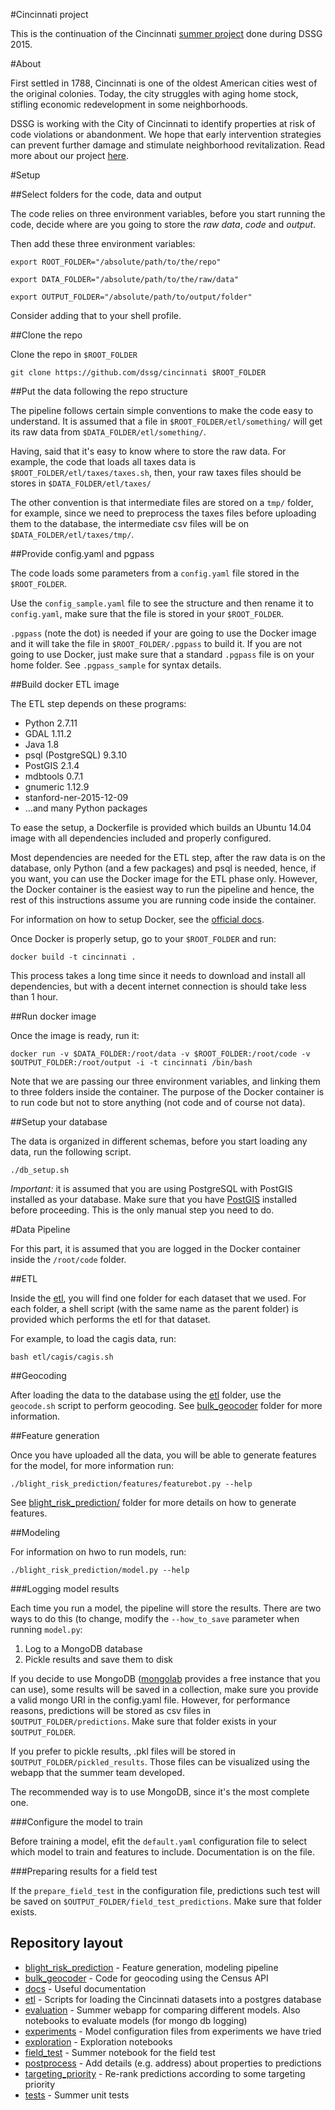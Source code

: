 #Cincinnati project

This is the continuation of the Cincinnati [summer project](https://github.com/dssg/cincinnati2015) done during DSSG 2015.

#About

First settled in 1788, Cincinnati is one of the oldest American cities west of the original colonies. Today, the 
city struggles with aging home stock, stifling economic redevelopment in some neighborhoods. 

DSSG is working with the City of Cincinnati to identify properties at risk of code violations or abandonment. We hope
that early intervention strategies can prevent further damage and stimulate neighborhood revitalization. Read more about
our project [here](http://dssg.uchicago.edu/2015/08/20/cincy-blight-prevention.html). 

#Setup

##Select folders for the code, data and output

The code relies on three environment variables, before you start running the code, decide where are you going to store the *raw data*,  *code* and *output*.

Then add these three environment variables:

`export ROOT_FOLDER="/absolute/path/to/the/repo"`

`export DATA_FOLDER="/absolute/path/to/the/raw/data"`

`export OUTPUT_FOLDER="/absolute/path/to/output/folder"`

Consider adding that to your shell profile.

##Clone the repo

Clone the repo in `$ROOT_FOLDER`

`git clone https://github.com/dssg/cincinnati $ROOT_FOLDER`

##Put the data following the repo structure

The pipeline follows certain simple conventions to make the code easy to understand. It is assumed that a file in `$ROOT_FOLDER/etl/something/` will get its raw data from `$DATA_FOLDER/etl/something/`.

Having, said that it's easy to know where to store the raw data. For example, the code that loads all taxes data is `$ROOT_FOLDER/etl/taxes/taxes.sh`, then, your raw taxes files should be stores in `$DATA_FOLDER/etl/taxes/`

The other convention is that intermediate files are stored on a `tmp/` folder, for example, since we need to preprocess the taxes files before uploading them to the database, the intermediate csv files will be on `$DATA_FOLDER/etl/taxes/tmp/`.

##Provide config.yaml and pgpass

The code loads some parameters from a `config.yaml` file stored in the `$ROOT_FOLDER`.

Use the `config_sample.yaml` file to see the structure and then rename it to `config.yaml`, make sure that the file is stored in your `$ROOT_FOLDER`.

`.pgpass` (note the dot) is needed if your are going to use the Docker image and it will take
the file in `$ROOT_FOLDER/.pgpass` to build it. If you are not going to use Docker, just make sure that a standard `.pgpass` file is on your home folder. See `.pgpass_sample` for syntax details.

##Build docker ETL image

The ETL step depends on these programs:

* Python 2.7.11
* GDAL 1.11.2
* Java 1.8
* psql (PostgreSQL) 9.3.10
* PostGIS 2.1.4
* mdbtools 0.7.1 
* gnumeric 1.12.9
* stanford-ner-2015-12-09
* ...and many Python packages

To ease the setup, a Dockerfile is provided which builds an Ubuntu 14.04 image with all dependencies included and properly configured.

Most dependencies are needed for the ETL step, after the raw data is on the database, only Python (and a few packages) and psql is needed, hence, if you want, you can use the Docker image for the ETL phase only. However, the Docker container is the easiest way to run the pipeline and hence, the rest of this instructions assume you are running code inside the container.

For information on how to setup Docker, see the [official docs](https://docs.docker.com/).

Once Docker is properly setup, go to your `$ROOT_FOLDER` and run:

`docker build -t cincinnati .`

This process takes a long time since it needs to download and install all dependencies, but with a decent internet connection is should take less than 1 hour.

##Run docker image

Once the image is ready, run it: 

`docker run -v $DATA_FOLDER:/root/data -v $ROOT_FOLDER:/root/code -v $OUTPUT_FOLDER:/root/output -i -t cincinnati /bin/bash`

Note that we are passing our three environment variables, and linking them to three folders inside the container. The purpose of the Docker container is to run code but not to store anything (not code and of course not data).

##Setup your database

The data is organized in different schemas, before you start loading any data, run the following script.

`./db_setup.sh`

*Important:* it is assumed that you are using PostgreSQL with PostGIS installed as your database. Make sure that you have [PostGIS](http://postgis.net/) installed before proceeding. This is the only manual step you need to do.

#Data Pipeline

For this part, it is assumed that you are logged in the Docker container inside the `/root/code` folder.

##ETL

Inside the [etl](etl/), you will find one folder for each dataset that we used. For each folder, a shell script (with the same name as the parent folder) is provided which performs the etl for that dataset.

For example, to load the cagis data, run:

`bash etl/cagis/cagis.sh`

##Geocoding

After loading the data to the database using the [etl](etl/) folder, use the `geocode.sh` script to perform geocoding. See [bulk_geocoder](bulk_geocoder/) folder for more information.

##Feature generation

Once you have uploaded all the data, you will be able to generate features for the model, for more information run:

`./blight_risk_prediction/features/featurebot.py --help`

See [blight_risk_prediction/](blight_risk_prediction/) folder for more details on how to generate features.
 
##Modeling

For information on hwo to run models, run:

`./blight_risk_prediction/model.py --help`

###Logging model results

Each time you run a model, the pipeline will store the results. There are two ways to do this (to change, modify the `--how_to_save` parameter when running `model.py`:

1. Log to a MongoDB database
2. Pickle results and save them to disk

If you decide to use MongoDB ([mongolab](https://mongolab.com) provides a free instance that you can use), some results will be saved in a collection,
make sure you provide a valid mongo URI in the config.yaml file. However, for performance reasons, predictions will be stored as csv files in `$OUTPUT_FOLDER/predictions`. Make sure that folder exists in your `$OUTPUT_FOLDER`.

If you prefer to pickle results, .pkl files will be stored in `$OUTPUT_FOLDER/pickled_results`. Those files can be visualized using the webapp that the summer team developed.

The recommended way is to use MongoDB, since it's the most complete one.

###Configure the model to train

Before training a model, efit the `default.yaml` configuration file to select which model to train and features to include. Documentation is on the file.

###Preparing results for a field test

If the `prepare_field_test` in the configuration file, predictions such test will be saved on `$OUTPUT_FOLDER/field_test_predictions`. Make sure that folder exists.

## Repository layout

* [blight_risk_prediction](blight_risk_prediction/) - Feature generation, modeling pipeline
* [bulk_geocoder](bulk_geocoder/) - Code for geocoding using the Census API
* [docs](docs/) - Useful documentation
* [etl](etl/) - Scripts for loading the Cincinnati datasets into a postgres database
* [evaluation](evaluation/) - Summer webapp for comparing different models. Also notebooks to evaluate models (for mongo db logging)
* [experiments](experiments/) - Model configuration files from experiments we have tried
* [exploration](exploration/) - Exploration notebooks
* [field_test](field_test/) - Summer notebook for the field test
* [postprocess](postprocess/) - Add details (e.g. address) about properties to predictions
* [targeting_priority](targeting_priority/) - Re-rank predictions according to some targeting priority
* [tests](tests/) - Summer unit tests
